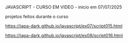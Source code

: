 JAVASCRIPT - CURSO EM VIDEO - inicio em 07/07/2025

projetos feitos durante o curso 

https://japa-dark.github.io/javascript/ex07/script015.html

https://japa-dark.github.io/javascript/ex08/script016.html
